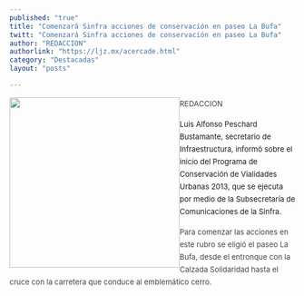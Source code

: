 ```yaml
---
published: "true"
title: "Comenzará Sinfra acciones de conservación en paseo La Bufa"
twitt: "Comenzará Sinfra acciones de conservación en paseo La Bufa"
author: "REDACCION"
authorlink: "https://ljz.mx/acercade.html"
category: "Destacadas"
layout: "posts"

---
```


<p style="line-height: normal; margin: 0cm 0cm 0pt; color: #444444; font-size: 15px;">
  <span style="font-size: 12pt; line-height: 22px; text-align: justify;"><span style="font-size: small;"><img src="http://ljz.mx/images/stories/fotos_abril2013/pintando.jpg" border="0" width="300" style="float: left;" />REDACCION</span></span>
</p>

<p style="line-height: normal; margin: 0cm 0cm 0pt; color: #444444; font-size: 15px;" />

<span style="font-size: 12pt; line-height: 22px; text-align: justify;" /><span style="font-size: small;" />Luis Alfonso Peschard Bustamante, secretario de Infraestructura, informó sobre el inicio del Programa de Conservación de Vialidades Urbanas 2013, que se ejecuta por medio de la Subsecretaría de Comunicaciones de la Sinfra. </span></span></p> <p style="line-height: normal; margin: 0cm 0cm 0pt; color: #444444; font-size: 15px;">
  <span style="font-size: 12pt; line-height: 22px; text-align: justify;"><span style="font-size: small;">Para comenzar las acciones en este rubro se eligió el paseo La Bufa, desde el entronque con la Calzada Solidaridad hasta el cruce con la carretera que conduce al emblemático cerro. </span></span>
</p>

<p style="line-height: normal; margin: 0cm 0cm 0pt; color: #444444; font-size: 15px;">
  <span style="line-height: 22px; font-size: 12pt;"><span style="font-size: small;"> </span></span>
</p>
